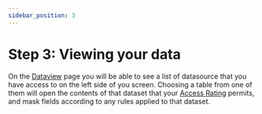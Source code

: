 ```yaml
---
sidebar_position: 3
---
```


# Step 3: Viewing your data

On the [Dataview](https://dataficloud.com/dataview) page you will be able to see a list of datasource that you have access to on the left side of you screen. Choosing a table from one of them will open the contents of that dataset that your [Access Rating](#access-rating-explained) permits, and mask fields according to any rules applied to that dataset.
